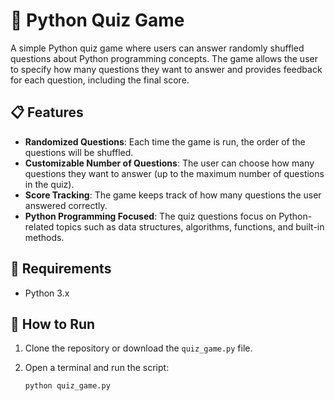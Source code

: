 # 🧠 Python Quiz Game

A simple Python quiz game where users can answer randomly shuffled questions about Python programming concepts. The game allows the user to specify how many questions they want to answer and provides feedback for each question, including the final score.

## 📋 Features

- **Randomized Questions**: Each time the game is run, the order of the questions will be shuffled.
- **Customizable Number of Questions**: The user can choose how many questions they want to answer (up to the maximum number of questions in the quiz).
- **Score Tracking**: The game keeps track of how many questions the user answered correctly.
- **Python Programming Focused**: The quiz questions focus on Python-related topics such as data structures, algorithms, functions, and built-in methods.

## 🧰 Requirements

- Python 3.x

## 🚀 How to Run

1. Clone the repository or download the `quiz_game.py` file.
2. Open a terminal and run the script:

   ```bash
   python quiz_game.py

